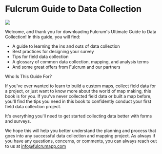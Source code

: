 # Fulcrum Guide to Data Collection

![](http://www.fulcrumapp.com/assets/img/fulcrum-logo.png)

Welcome, and thank you for downloading Fulcrum's Ultimate Guide to Data Collection! In this guide, you will find:

- A guide to learning the ins and outs of data collection
- Best practices for designing your survey
- Tips for field data collection
- A glossary of common data collection, mapping, and analysis terms
- And some great offers from Fulcrum and our partners

Who Is This Guide For?

If you've ever wanted to learn to build a custom maps, collect field data for a project, or just want to know more about the world of map making, this book is for you. If you've never collected field data or built a map before, you'll find the tips you need in this book to confidently conduct your first field data collection project. 

It's everything you'll need to get started collecting data better with forms and surveys.

We hope this will help you better understand the planning and process that goes into any successful data collection and mapping project. As always if you have any questions, concerns, or comments, you can always reach out to us at [info@fulcrumapp.com](mailto:info@fulcrumapp.com)

